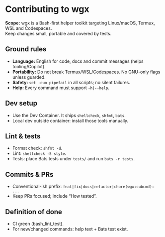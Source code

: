 # Contributing to wgx

**Scope:** wgx is a Bash-first helper toolkit targeting Linux/macOS, Termux, WSL and Codespaces.  
Keep changes small, portable and covered by tests.

## Ground rules
- **Language:** English for code, docs and commit messages (helps tooling/Copilot).
- **Portability:** Do not break Termux/WSL/Codespaces. No GNU-only flags unless guarded.
- **Safety:** `set -euo pipefail` in all scripts; no silent failures.
- **Help:** Every command must support `-h|--help`.

## Dev setup
- Use the Dev Container. It ships `shellcheck`, `shfmt`, `bats`.
- Local dev outside container: install those tools manually.

## Lint & tests
- Format check: `shfmt -d`.
- Lint: `shellcheck -S style`.
- Tests: place Bats tests under `tests/` and run `bats -r tests`.

## Commits & PRs
- Conventional-ish prefix: `feat|fix|docs|refactor|chore(wgx:subcmd): ...`
- Keep PRs focused; include “How tested”.

## Definition of done
- CI green (bash_lint_test).
- For new/changed commands: help text + Bats test exist.
